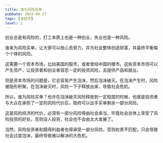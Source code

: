 ```yaml
---
title: 谁为风险买单
pubDate: 2024-09-27
tags: [💰经济]
level: 1
---
```


创业总是有风险的，打工本质上也是一种创业，失业也是一种风险。

谁来为风险买单，让大家可以放心去努力，并为社会整体创造财富，并最终平衡每个个体的风险。

这需要一个资本市场，比如美国的股市，或者曾经中国的楼市。这些资本市场可以产生资产，让投资者和创业者容忍一定的投资风险，去提供产品和就业。

但是资本市场的问题是，它总容易产生泡沫，然后泡沫破灭。在泡沫产生时，风险被隐形积聚，在泡沫破灭时，风险一下子释放出来，导致社会危机。

所以，谁为风险买单？也许在泡沫破灭风险释放到一定程度的时候，也就是投资者与大众在承担了一定的风险代价后，政府可以出手买单剩余一部分风险。

这是风险经济的代价，必须有一部分风险得由社会承当，毕竟社会总体上享受了风险投资的好处，否则没人投资，社会也不会由太大发展了。

当然，风险投资者和既得利益者也得承受一部分风险，否则权责不匹配，只会导致社会过度泡沫，最终导致难以解决的大危机。
